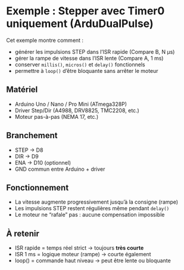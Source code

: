 # Exemple : Stepper avec Timer0 uniquement (ArduDualPulse)

Cet exemple montre comment :
- générer les impulsions STEP dans l’ISR rapide (Compare B, N µs)
- gérer la rampe de vitesse dans l’ISR lente (Compare A, 1 ms)
- conserver `millis()`, `micros()` et `delay()` fonctionnels
- permettre à `loop()` d’être bloquante sans arrêter le moteur

## Matériel
- Arduino Uno / Nano / Pro Mini (ATmega328P)
- Driver Step/Dir (A4988, DRV8825, TMC2208, etc.)
- Moteur pas-à-pas (NEMA 17, etc.)

## Branchement
- STEP → D8
- DIR  → D9
- ENA  → D10 (optionnel)
- GND commun entre Arduino + driver

## Fonctionnement
- La vitesse augmente progressivement jusqu’à la consigne (rampe)
- Les impulsions STEP restent régulières même pendant `delay()`
- Le moteur ne “rafale” pas : aucune compensation impossible

## À retenir
- ISR rapide = temps réel strict → toujours **très courte**
- ISR 1 ms = logique moteur (rampe) → courte également
- loop() = commande haut niveau → peut être lente ou bloquante

